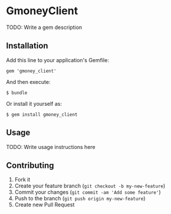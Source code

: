# GmoneyClient

TODO: Write a gem description

## Installation

Add this line to your application's Gemfile:

    gem 'gmoney_client'

And then execute:

    $ bundle

Or install it yourself as:

    $ gem install gmoney_client

## Usage

TODO: Write usage instructions here

## Contributing

1. Fork it
2. Create your feature branch (`git checkout -b my-new-feature`)
3. Commit your changes (`git commit -am 'Add some feature'`)
4. Push to the branch (`git push origin my-new-feature`)
5. Create new Pull Request

